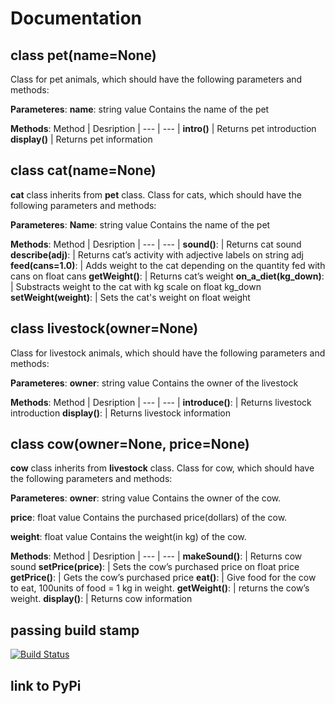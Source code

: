 # Documentation

## class **pet(name=None)**
Class for pet animals, which should have the following parameters and methods:

**Parameteres**: 
**name**: string value
Contains the name of the pet 

**Methods**:
Method | Desription |
--- | --- |
**intro()** | Returns pet introduction
**display()** | Returns pet information

## class **cat(name=None)**	
**cat** class inherits from **pet** class. 
Class for cats, which should have the following parameters and methods:

**Parameteres**: 
**Name**: string value
Contains the name of the pet 

**Methods**:
Method | Desription |
--- | --- |
**sound()**: | Returns cat sound
**describe(adj)**: | Returns cat’s activity with adjective labels on string adj
**feed(cans=1.0)**: | Adds weight to the cat depending on the quantity fed with cans on float cans
**getWeight()**: | Returns cat’s weight
**on_a_diet(kg_down)**: | Substracts weight to the cat with kg scale on float kg_down 
**setWeight(weight)**: | Sets the cat's weight on float weight

## class **livestock(owner=None)**	
Class for livestock animals, which should have the following parameters and methods:

**Parameteres**: 
**owner**: string value
Contains the owner of the livestock 

**Methods**:
Method | Desription |
--- | --- |
**introduce()**: | Returns livestock introduction
**display()**: | Returns livestock information

## class **cow(owner=None, price=None)**	
**cow** class inherits from **livestock** class. 
Class for cow, which should have the following parameters and methods:

**Parameteres**: 
**owner**: string value
Contains the owner of the cow.

**price**: float value
Contains the purchased price(dollars) of the cow. 

**weight**: float value
Contains the weight(in kg) of the cow.

**Methods**:
Method | Desription |
--- | --- |
**makeSound()**: | Returns cow sound
**setPrice(price)**: | Sets the cow’s purchased price on float price
**getPrice()**: | Gets the cow’s purchased price
**eat()**: | Give food for the cow to eat, 100units of food = 1 kg in weight. 
**getWeight()**: | returns the cow’s weight.
**display()**: | Returns cow information

## passing build stamp
[![Build Status](https://travis-ci.org/Astarter/DATA533_Lab4.svg?branch=master)](https://travis-ci.org/Astarter/DATA533_Lab4)

## link to PyPi

